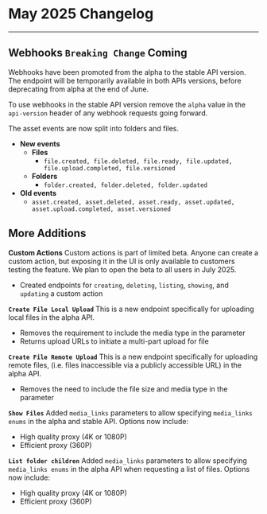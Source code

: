 # May 2025 Changelog

* * *

## Webhooks `Breaking Change` Coming

Webhooks have been promoted from the alpha to the stable API version. The endpoint will be temporarily available in both APIs versions, before deprecating from alpha at the end of June.

To use webhooks  in the stable API version remove the `alpha` value in the `api-version` header of any webhook requests going forward.

The asset events are now split into folders and files.

* **New events**
    * **Files**
        * `file.created, file.deleted, file.ready, file.updated, file.upload.completed, file.versioned`
    * **Folders**
        * `folder.created, folder.deleted, folder.updated`
* **Old events**
    * `asset.created, asset.deleted, asset.ready, asset.updated, asset.upload.completed, asset.versioned`

## More Additions

**Custom Actions** Custom actions is part of limited beta. Anyone can create a custom action, but exposing it in the UI is only available to customers testing the feature. We plan to open the beta to all users in July 2025.

* Created endpoints for `creating`, `deleting`, `listing`, `showing`, and `updating` a custom action

**`Create File Local Upload`** This is a new endpoint specifically for uploading local files in the alpha API.

* Removes the requirement to include the media type in the parameter
* Returns upload URLs to initiate a multi-part upload for file

**`Create File Remote Upload`** This is a new endpoint specifically for uploading remote files, (i.e. files inaccessible via a publicly accessible URL) in the alpha API.

* Removes the need to include the file size and media type in the parameter

**`Show Files`** Added `media_links` parameters to allow specifying `media_links enums` in the alpha and stable API.
Options now include:

* High quality proxy (4K or 1080P)
* Efficient proxy (360P)

**`List folder children`** Added `media_links` parameters to allow specifying `media_links enums` in the alpha API when requesting a list of files.
Options now include:

* High quality proxy (4K or 1080P)
* Efficient proxy (360P)
